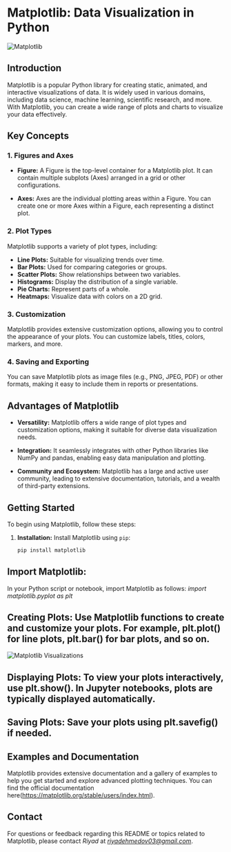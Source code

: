# Matplotlib: Data Visualization in Python

![Matplotlib](https://self-development.info/wp-content/uploads/2020/06/11.png)

## Introduction
Matplotlib is a popular Python library for creating static, animated, and interactive visualizations of data. It is widely used in various domains, including data science, machine learning, scientific research, and more. With Matplotlib, you can create a wide range of plots and charts to visualize your data effectively.

## Key Concepts

### 1. Figures and Axes
- **Figure:** A Figure is the top-level container for a Matplotlib plot. It can contain multiple subplots (Axes) arranged in a grid or other configurations.

- **Axes:** Axes are the individual plotting areas within a Figure. You can create one or more Axes within a Figure, each representing a distinct plot.

### 2. Plot Types
Matplotlib supports a variety of plot types, including:
- **Line Plots:** Suitable for visualizing trends over time.
- **Bar Plots:** Used for comparing categories or groups.
- **Scatter Plots:** Show relationships between two variables.
- **Histograms:** Display the distribution of a single variable.
- **Pie Charts:** Represent parts of a whole.
- **Heatmaps:** Visualize data with colors on a 2D grid.

### 3. Customization
Matplotlib provides extensive customization options, allowing you to control the appearance of your plots. You can customize labels, titles, colors, markers, and more.

### 4. Saving and Exporting
You can save Matplotlib plots as image files (e.g., PNG, JPEG, PDF) or other formats, making it easy to include them in reports or presentations.

## Advantages of Matplotlib
- **Versatility:** Matplotlib offers a wide range of plot types and customization options, making it suitable for diverse data visualization needs.

- **Integration:** It seamlessly integrates with other Python libraries like NumPy and pandas, enabling easy data manipulation and plotting.

- **Community and Ecosystem:** Matplotlib has a large and active user community, leading to extensive documentation, tutorials, and a wealth of third-party extensions.

## Getting Started
To begin using Matplotlib, follow these steps:

1. **Installation:** Install Matplotlib using `pip`:
   ```bash
   pip install matplotlib

## Import Matplotlib: 
In your Python script or notebook, import Matplotlib as follows:
   *import matplotlib.pyplot as plt*

## Creating Plots: Use Matplotlib functions to create and customize your plots. For example, plt.plot() for line plots, plt.bar() for bar plots, and so on.

![Matplotlib Visualizations](https://repository-images.githubusercontent.com/276329498/44f65a80-bb8d-11ea-9a5e-d85b64e377ee)


## Displaying Plots: To view your plots interactively, use plt.show(). In Jupyter notebooks, plots are typically displayed automatically.

## Saving Plots: Save your plots using plt.savefig() if needed.

## Examples and Documentation
Matplotlib provides extensive documentation and a gallery of examples to help you get started and explore advanced plotting techniques. You can find the official documentation here(https://matplotlib.org/stable/users/index.html). 

## Contact

For questions or feedback regarding this README or topics related to Matplotlib, please contact *Riyad* at *riyadehmedov03@gmail.com*.